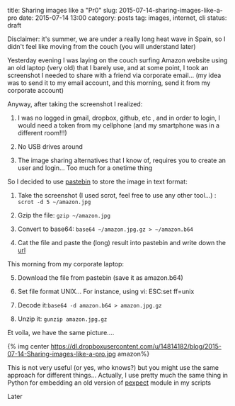 title: Sharing images like a "Pr0"
slug: 2015-07-14-sharing-images-like-a-pro
date: 2015-07-14 13:00
category: posts
tag: images, internet, cli
status: draft

Disclaimer: it's summer, we are under a really long heat wave in Spain, so I didn't feel like moving from the couch (you will understand later)

Yesterday evening I was laying on the couch surfing Amazon website using an old laptop (very old) that I barely use, and at some point, I took an screenshot I needed to share with a friend via corporate email... (my idea was to send it to my email account, and this morning, send it from my corporate account)

Anyway, after taking the screenshot I realized:

1. I was no logged in gmail, dropbox, github, etc , and in order to login, I would need a token from my cellphone  (and my smartphone was in a different room!!!)
2. No USB drives around

3. The image sharing alternatives that I know of, requires you to create an user and  login… Too much for a onetime thing

So I decided to use [pastebin](http://pastebin.com/) to store the image in text format:

1. Take the screenshot (I used scrot, feel free to use any other tool…) : ```scrot -d 5 ~/amazon.jpg```

2. Gzip the file: ```gzip ~/amazon.jpg```

3. Convert to base64: ```base64 ~/amazon.jpg.gz > ~/amazon.b64```

4. Cat the file and paste the (long) result into pastebin and write down the  [url](http://pastebin.com/rgXncvEz9)

This morning from my corporate laptop:

5. Download the file from pastebin (save it as amazon.b64)

6. Set file format UNIX... For instance, using vi: ESC:set ff=unix

7. Decode it:```base64 -d amazon.b64 > amazon.jpg.gz```

8. Unzip it: ```gunzip amazon.jpg.gz```

Et voila, we have the same picture….

{%  img center https://dl.dropboxusercontent.com/u/14814182/blog/2015-07-14-Sharing-images-like-a-pro.jpg  amazon%}

This is not very useful (or yes, who knows?) but you might use the same approach for different things… Actually, I use pretty much the same thing in Python for embedding an old version of [pexpect]( https://github.com/pexpect/pexpect) module in my scripts

Later
